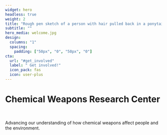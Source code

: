 ```yaml
---
widget: hero  
headless: true  
weight: 2  
title: "Rough pen sketch of a person with hair pulled back in a ponytail in goggles and a lab coat holding a chemical grenade, with one hand on the side/bottom and one hand on the fuse top."
subtitle: ""
hero_media: welcome.jpg
design:
  columns: "1"
  spacing:
    padding: ["50px", "0", "50px", "0"]
cta:
  url: "#get_involved"
  label: " Get involved!"
  icon_pack: fas
  icon: user-plus
---
```


# Chemical Weapons Research Center

<br>

Advancing our understanding of how chemical weapons affect people and the environment. 

<br>



